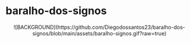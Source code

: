 # baralho-dos-signos
<div align="center">
  ![BACKGROUND](https://github.com/Diegodossantos23/baralho-dos-signos/blob/main/assets/baralho-signos.gif?raw=true)
</div>
